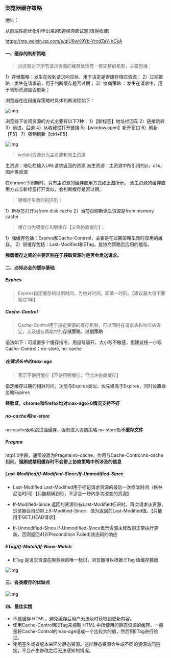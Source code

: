 ### 浏览器缓存策略
地址：

从前端性能优化引申出来的5道经典面试题(值得收藏)

https://mp.weixin.qq.com/s/qiU8wK9Yb-YrcdZaY-hCkA

#### 一、缓存的判断策略
> 浏览器对于所有请求资源的缓存处理有一套完整的机制，主要包括：

1）存储策略：发生在收到请求响应后，用于决定是否缓存相应资源；
2）过期策略：发生在请求前，用于判断缓存是否过期；
3）协商策略 ：发生在请求中，用于判断资源是否更新；

浏览器在应用缓存策略时具体判断流程如下：

![img](https://mmbiz.qpic.cn/mmbiz_png/rRWl39ibmOFIibt5uiaPkQQVJyJnxnBytKIp7cvNkD3hk4LhQQsIa7TS5ECcGZSnfTJhQlowF39KRMuWOOY9r4e6w/640?wx_fmt=png&tp=webp&wxfrom=5&wx_lazy=1&wx_co=1)

浏览器下访问资源的方式主要有以下7种：
1）【新标签】地址栏回车
2）链接跳转
3）前进，后退
4）从收藏栏打开链接
5）【window.open】新开窗口
6）刷新【F5】
7）强制刷新【ctrl+F5】



![img](https://mmbiz.qpic.cn/mmbiz_png/rRWl39ibmOFIibt5uiaPkQQVJyJnxnBytKI5jzeogU1l8NdhxGKeTDacHichEeoLHckI4f3ibiaOvlF3TQayUrEnNLcQ/640?wx_fmt=png&tp=webp&wxfrom=5&wx_lazy=1&wx_co=1)


> webkit资源分为主资源和派生资源

主资源：地址栏输入URL请求返回的资源
派生资源：主资源中所引用的js，css，图片等资源

在chrome下刷新时，只有主资源的缓存应用方式如上图所示。
派生资源的缓存应用方式与新标签打开类似，会判断缓存是否过期。

> 强缓存生效时的区别：

1）新标签打开为from disk cache
2）当前页刷新派生资源是from memory cache

> 缓存分为强缓存和弱缓存【又称协商缓存】：

1）强缓存包括：Expires和Cache-Contrrol，主要是在过期策略生效时应用的缓存。
2）弱缓存包括：Last-Modified和ETag，是协商策略后应用的缓存。

**强弱缓存之间的主要区别在于获取资源时是否会发送请求。**

#### 二、必知必会的缓存基础

##### Expires
> Expires指定缓存的过期时间，为绝对时间，即某一时刻。【建议最大值不要超过1年】

##### Cache-Control
> Cache-Control用于指定资源的缓存机制，可以同时在请求头和响应头设定，涉及缓存策略中的**存储策略**，**过期策略**

语法如下：可设置多个缓存指令，用逗号隔开，大小写不敏感，但建议统一小写
Cache-Control：no-store, no-cache

##### 在请求头中的max-age
> 表示不使用缓存【不使用强缓存，但允许协商缓存】

指定缓存过期的相对时间。功能与Expires类似，优先级高于Expires，同时设置会忽略Expires

**经验证，chrome和firefox均对max-age>0情况支持不好**

##### no-cache和no-store
no-cache表明跳过强缓存，强制进入协商策略
no-store指**不缓存文件**

##### Pragma

http1.0字段，通常设置为Pragma:no-cache，作用与Cache-Control:no-cache相同。**强刷或禁用缓存时不会带上协商策略中所涉及的信息**

##### Last-Modified/If-Modified-Since/If-Unmodified-Since

* Last-Modified
Last-Modified用于标记请求资源的最后一次修改时间（格林尼治时间）【只能精确到秒，不适合一秒内多次改变的资源】

* If-Modified-Since
返回的资源带有Last-Modified标识时，再次请求该资源，浏览器会自动带上If-Modified-Since，值为返回的Last-Modified值。【只能用于GET,HEAD请求】

* If-Unmodified-Since
If-Unmodified-Since表示资源未修改则正常执行更新，否则返回412(Precondition Failed)状态码的响应

##### ETag/If-Match/If-None-Match

* ETag 是请求资源在服务器的唯一标识，浏览器可以根据 ETag 值缓存数据



![img](https://mmbiz.qpic.cn/mmbiz_png/rRWl39ibmOFIibt5uiaPkQQVJyJnxnBytKI2kHttmN6FvicYT8oYLWbgDzibaYSDfmAVMSUNhb3ICkMbU4HCvKB0IDw/640?wx_fmt=png&tp=webp&wxfrom=5&wx_lazy=1&wx_co=1)



#### 三、各类缓存的优缺点



![img](https://mmbiz.qpic.cn/mmbiz_png/rRWl39ibmOFIibt5uiaPkQQVJyJnxnBytKIqYRQVKvj1m4Zjia7WO4TcuxaGzibbbTEYwicYzMTbwBQibyjYCibeicnRn4A/640?wx_fmt=png&tp=webp&wxfrom=5&wx_lazy=1&wx_co=1)

#### 四、最佳实践
* 不要缓存 HTML，避免缓存后用户无法及时获取到更新内容。
* 使用Cache-Control和ETag来控制 HTML 中所使用的静态资源的缓存。一般是将Cache-Control的max-age设成一个比较大的值，然后用ETag进行验证。
* 使用签名或者版本来区分静态资源。这样静态资源会生成不同的资源访问链接，不会产生修改之后无法感知的情况。
